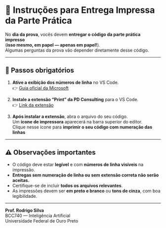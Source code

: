 # 🧾 Instruções para Entrega Impressa da Parte Prática

No **dia da prova**, vocês devem **entregar o código da parte prática impresso**  
(**isso mesmo, em papel — apenas em papel!**).  
Algumas perguntas da prova vão depender diretamente desse código.

---

## 🧩 Passos obrigatórios

1. **Ative a exibição dos números de linha** no VS Code.  
   👉 [Guia oficial da Microsoft](https://learn.microsoft.com/pt-br/visualstudio/ide/reference/how-to-display-line-numbers-in-the-editor?view=vs-2022)

2. **Instale a extensão “Print” da PD Consulting** para o VS Code.  
   👉 [Link da extensão](https://marketplace.visualstudio.com/items?itemName=pdconsec.vscode-print)

3. **Após instalar a extensão**, abra o arquivo do seu código.  
   Um **ícone de impressora** aparecerá na barra superior do editor.  
   Clique nesse ícone para **imprimir o seu código com numeração das linhas**
---

## ⚠️ Observações importantes

- O código deve estar **legível** e com **números de linha visíveis** na impressão.  
- **Entregas sem numeração de linha ou sem extensão correta não serão aceitas.**  
- Certifique-se de incluir **todos os arquivos relevantes**.  
- As impressões devem ser **em preto e branco** ou **tons de cinza**, com boa legibilidade.  

---

**Prof. Rodrigo Silva**  
BCC740 — Inteligência Artificial  
Universidade Federal de Ouro Preto

